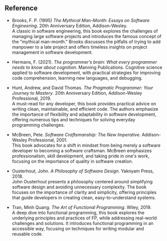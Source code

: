 
## Reference

- Brooks, F. P. (1995) *The Mythical Man-Month: Essays on Software Engineering*. 20th Anniversary Edition, Addison-Wesley.  
  A classic in software engineering, this book explores the challenges of managing large software projects and introduces the
  famous concept of the "mythical man-month." Brooks discusses the pitfalls of trying to add manpower to a late project and
  offers timeless insights on project management in software development.

- Hermans, F. (2021). *The programmer’s brain: What every programmer needs to know about cognition*. Manning Publications.
  Cognitive science applied to software development, with practical strategies for improving code comprehension, learning new
  languages, and debugging.

- Hunt, Andrew, and David Thomas. *The Pragmatic Programmer: Your Journey to Mastery*. 20th Anniversary Edition, Addison-Wesley Professional, 2019.  
  A must-read for any developer, this book provides practical advice on writing clean, maintainable, and efficient code.
  The authors emphasize the importance of flexibility and adaptability in software development, offering numerous tips
  and techniques for solving everyday programming challenges.

- McBreen, Pete. *Software Craftsmanship: The New Imperative*. Addison-Wesley Professional, 2001.  
  This book advocates for a shift in mindset from being merely a software developer to becoming a software craftsman. McBreen
  emphasizes professionalism, skill development, and taking pride in one's work, focusing on the importance of quality in
  software creation.

- Ousterhout, John. *A Philosophy of Software Design*. Yaknyam Press, 2018.  
  John Ousterhout presents a philosophy centered around simplifying software design and avoiding unnecessary complexity.
  The book focuses on the importance of clarity and simplicity, offering principles that guide developers in creating clean,
  easy-to-understand systems.

- Tran, Minh Quang. *The Art of Functional Programming*. Wiley, 2019.  
  A deep dive into functional programming, this book explores the underlying principles and practices of FP, while addressing
  real-world challenges and solutions. It introduces functional programming in an accessible way, focusing on techniques for
  writing modular and reusable code.

